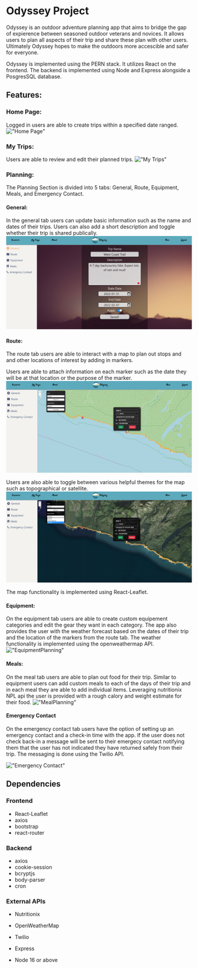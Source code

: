 # Odyssey Project

Odyssey is an outdoor adventure planning app that aims to bridge the gap of expierence between seasoned outdoor veterans and novices. It allows users to plan all aspects of their trip and share these plan with other users. Ultimately Odyssey hopes to make the outdoors more accescible and safer for everyone. 

Odyssey is implemented using the PERN stack. It utilizes React on the frontend. The backend is implemented using Node and Express alongside a PosgresSQL database.

## Features:
### Home Page:
Logged in users are able to create trips within a specified date ranged.
!["Home Page"](https://github.com/LeonXZhou/Odyssey/blob/main/Documentation/Screenshots/HomePages.png)
### My Trips:
Users are able to review and edit their planned trips. 
!["My Trips"](https://github.com/LeonXZhou/Odyssey/blob/main/Documentation/Screenshots/MyTrips.png)
### Planning:
The Planning Section is divided into 5 tabs: General, Route, Equipment, Meals, and Emergency Contact.
#### General:
In the general tab users can update basic information such as the name and dates of their trips. Users can also add a short description and toggle whether their trip is shared publically.
!["General"](https://github.com/LeonXZhou/Odyssey/blob/main/Documentation/Screenshots/GeneralPlanning.png)
#### Route:
The route tab users are able to interact with a map to plan out stops and and other locations of interest by adding in markers. 

Users are able to attach information on each marker such as the date they will be at that location or the purpose of the marker.
!["General"](https://github.com/LeonXZhou/Odyssey/blob/main/Documentation/Screenshots/RoutePlanning.png)

Users are also able to toggle between various helpful themes for the map such as topographical or satellite. 
!["RoutePlanning"](https://github.com/LeonXZhou/Odyssey/blob/main/Documentation/Screenshots/RoutePlanningMapTheme.png)

The map functionality is implemented using React-Leaflet.
#### Equipment:
On the equipment tab users are able to create custom equipement categories and edit the gear they want in each category. The app also provides the user with the weather forecast based on the dates of their trip and the location of the markers from the route tab. The weather functionality is implemented using the openweathermap API.
!["EquipmentPlanning"](https://github.com/LeonXZhou/Odyssey/blob/main/Documentation/Screenshots/EquipmentPlanning.png)
#### Meals:
On the meal tab users are able to plan out food for their trip. Similar to equipment users can add custom meals to each of the days of their trip and in each meal they are able to add individual items. Leveraging nutritionix NPL api the user is provided with a rough calory and weight estimate for their food. 
!["MealPlanning"](https://github.com/LeonXZhou/Odyssey/blob/main/Documentation/Screenshots/MealPlanning.png)
#### Emergency Contact
On the emergency contact tab users have the option of setting up an emergency contact and a check-in time with the app. If the user does not check back-in a message will be sent to their emergecy contact notifying them that the user has not indicated they have returned safely from their trip. The messaging is done using the Twilio API.

!["Emergency Contact"](https://github.com/LeonXZhou/Odyssey/blob/main/Documentation/Screenshots/EmergencyPlanning.png)

## Dependencies
### Frontend
- React-Leaflet
- axios
- bootstrap
- react-router
### Backend
- axios
- cookie-session
- bcryptjs
- body-parser
- cron
### External APIs
- Nutritionix
- OpenWeatherMap
- Twilio


- Express
- Node 16 or above

